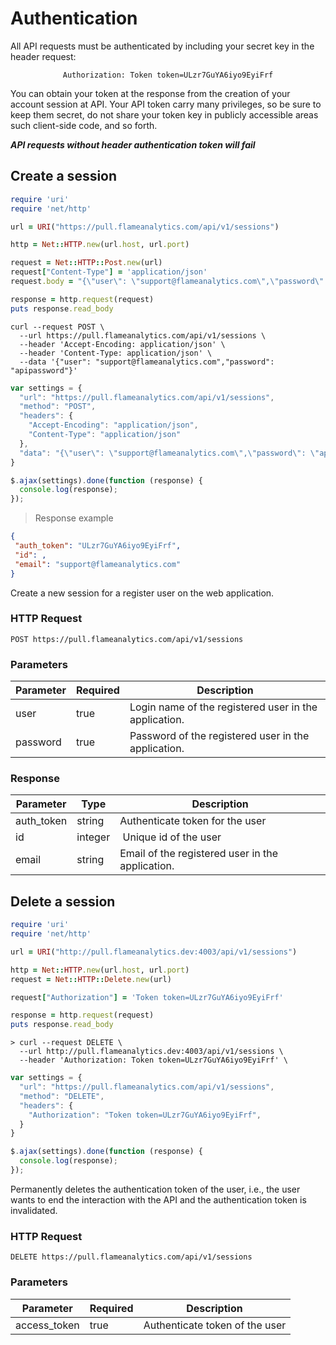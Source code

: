 # Authentication

All API requests must be authenticated by including your secret key in the header request:

<span style="text-align: center;display: block;">`Authorization: Token token=ULzr7GuYA6iyo9EyiFrf`</span>

You can obtain your token at the response from the creation of your account session at API. Your API token carry many privileges, so be sure to keep them secret, do not share your token key in publicly accessible areas such client-side code, and so forth.

**_API requests without header authentication token will fail_**

## Create a session

```ruby
require 'uri'
require 'net/http'

url = URI("https://pull.flameanalytics.com/api/v1/sessions")

http = Net::HTTP.new(url.host, url.port)

request = Net::HTTP::Post.new(url)
request["Content-Type"] = 'application/json'
request.body = "{\"user\": \"support@flameanalytics.com\",\"password\": \"apipassword\"}"

response = http.request(request)
puts response.read_body
```

```shell
curl --request POST \
  --url https://pull.flameanalytics.com/api/v1/sessions \
  --header 'Accept-Encoding: application/json' \
  --header 'Content-Type: application/json' \
  --data '{"user": "support@flameanalytics.com","password": "apipassword"}'
```

```javascript
var settings = {
  "url": "https://pull.flameanalytics.com/api/v1/sessions",
  "method": "POST",
  "headers": {
    "Accept-Encoding": "application/json",
    "Content-Type": "application/json"
  },
  "data": "{\"user\": \"support@flameanalytics.com\",\"password\": \"apipassword\"}"
}

$.ajax(settings).done(function (response) {
  console.log(response);
});
```

> Response example

```json
{
 "auth_token": "ULzr7GuYA6iyo9EyiFrf",
 "id": ,
 "email": "support@flameanalytics.com"
}
```

Create a new session for a register user on the web application.

### HTTP Request

`POST https://pull.flameanalytics.com/api/v1/sessions`

### Parameters

Parameter | Required | Description
--------- | ------- | -----------
user | true | Login name of the registered user in the application.
password | true | Password of the registered user in the application.


### Response

Parameter | Type | Description
--------- | ------- | -----------
auth_token | string | Authenticate token for the user 
id | integer | Unique id of the user
email | string | Email of the registered user in the application.

  
## Delete a session

```ruby
require 'uri'
require 'net/http'

url = URI("http://pull.flameanalytics.dev:4003/api/v1/sessions")

http = Net::HTTP.new(url.host, url.port)
request = Net::HTTP::Delete.new(url)

request["Authorization"] = 'Token token=ULzr7GuYA6iyo9EyiFrf'

response = http.request(request)
puts response.read_body
```

```shell
> curl --request DELETE \
  --url http://pull.flameanalytics.dev:4003/api/v1/sessions \
  --header 'Authorization: Token token=ULzr7GuYA6iyo9EyiFrf' \
```

```javascript
var settings = {
  "url": "https://pull.flameanalytics.com/api/v1/sessions",
  "method": "DELETE",
  "headers": {
    "Authorization": "Token token=ULzr7GuYA6iyo9EyiFrf", 
  }
}

$.ajax(settings).done(function (response) {
  console.log(response);
});
```

Permanently deletes the authentication token of the user, i.e., the user wants to end the interaction with the API and the authentication token is invalidated.

### HTTP Request

`DELETE https://pull.flameanalytics.com/api/v1/sessions`

### Parameters

Parameter | Required | Description
--------- | ------- | -----------
access_token | true | Authenticate token of the user

